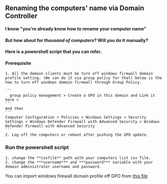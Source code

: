 ## Renaming the computers' name via Domain Controller

#### I know "you're already know how to rename your computer name"
####   But how about for ***thousand of computers***? Will you do it manually?

#### Here is a powershell script that you can refer.

#### Prerequisite
    1. All the domain clients must be turn off windows firewall domain profile setting. (We can do it via group policy for that) below is the how to turn off windows domain firewall through Group Policy.

    ```
      group policy management > Create a GPO in this domain and Link it here >
    ```
    And then
    ```
    Computer Configuration > Policies > Windows Settings > Security Settings > Windows Defender Firewall with Advanced Security > Windows Defender Firewall with Advanced Security
    ```
    2. Log off the computers or reboot after pushing the GPO update.

### Run the powershell script
    1. change the **csvfile** path with your computers list csv file.
    2. change the ***username*** and ***password*** variable with your domain administrator username and password.


You can import windows firewall domain profile off GPO from [this file](./domain-profile-off-GPO.wfw)